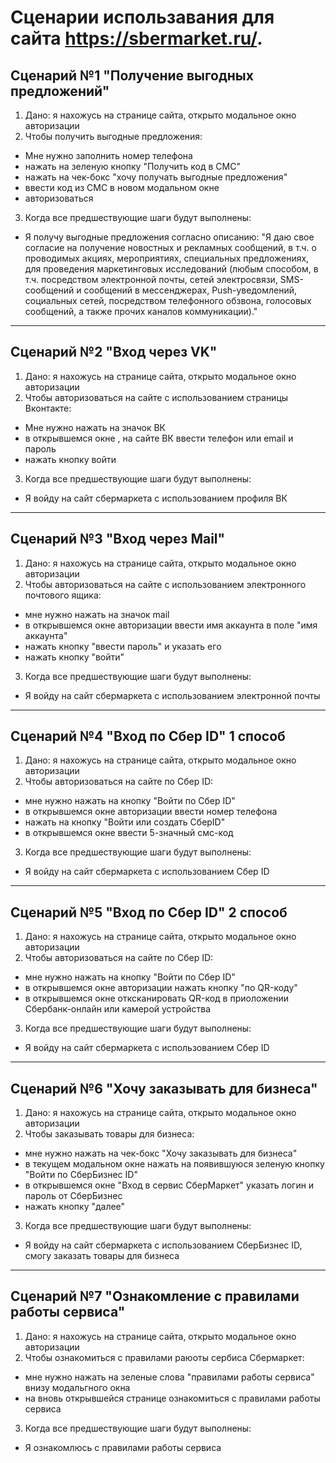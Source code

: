 # Сценарии использавания для сайта  https://sbermarket.ru/. 

## Сценарий №1 "Получение выгодных предложений" 
1. Дано: я нахожусь на странице сайта, открыто модальное окно авторизации
2. Чтобы получить выгодные предложения:
- Мне нужно заполнить номер телефона
- нажать на зеленую кнопку "Получить код в СМС"
- нажать на чек-бокс "хочу получать выгодные предложения"
- ввести код из СМС в новом модальном окне
- авторизоваться

3. Когда все предшествующие шаги будут выполнены:
- Я получу выгодные предложения согласно описанию:
"Я даю свое согласие на получение новостных и рекламных сообщений, в т.ч. о проводимых акциях, мероприятиях, специальных предложениях, для проведения маркетинговых исследований (любым способом, в т.ч. посредством электронной почты, сетей электросвязи, SMS-сообщений и сообщений в мессенджерах, Push-уведомлений, социальных сетей, посредством телефонного обзвона, голосовых сообщений, а также прочих каналов коммуникации)."
***
## Сценарий №2 "Вход через VK"
1. Дано: я нахожусь на странице сайта, открыто модальное окно авторизации
2. Чтобы авторизоваться на сайте с использованием страницы Вконтакте:
- Мне нужно нажать на значок ВК
- в открывшемся окне , на сайте ВК ввести телефон или email и пароль
- нажать кнопку войти
3. Когда все предшествующие шаги будут выполнены:
- Я войду на сайт сбермаркета с использованием профиля ВК
***
## Сценарий №3 "Вход через Mail"
1. Дано: я нахожусь на странице сайта, открыто модальное окно авторизации
2. Чтобы авторизоваться на сайте с использованием электронного почтового ящика:
- мне нужно нажать на значок mail
- в открывшемся окне авторизации ввести имя аккаунта в поле "имя аккаунта"
- нажать кнопку "ввести пароль" и указать его
- нажать кнопку "войти"
3. Когда все предшествующие шаги будут выполнены:
- Я войду на сайт сбермаркета с использованием электронной почты
***
## Сценарий №4 "Вход по Сбер ID" 1 способ
1. Дано: я нахожусь на странице сайта, открыто модальное окно авторизации
2. Чтобы авторизоваться на сайте по Сбер ID:
- мне нужно нажать на кнопку "Войти по Сбер ID"
- в открывшемся окне авторизации ввести номер телефона
- нажать на кнопку "Войти или создать СберID"
-  в открывшемся окне ввести 5-значный смс-код
3. Когда все предшествующие шаги будут выполнены:
- Я войду на сайт сбермаркета с использованием Сбер ID
***
## Сценарий №5 "Вход по Сбер ID" 2 способ
1. Дано: я нахожусь на странице сайта, открыто модальное окно авторизации
2. Чтобы авторизоваться на сайте по Сбер ID:
- мне нужно нажать на кнопку "Войти по Сбер ID"
- в открывшемся окне авторизации нажать кнопку "по QR-коду"
- в открывшемся окне отксканировать QR-код в приоложении Сбербанк-онлайн или камерой устройства
3. Когда все предшествующие шаги будут выполнены:
- Я войду на сайт сбермаркета с использованием Сбер ID
***
## Сценарий №6 "Хочу заказывать для бизнеса"
1. Дано: я нахожусь на странице сайта, открыто модальное окно авторизации
2. Чтобы заказывать товары для бизнеса:
- мне нужно нажать на чек-бокс "Хочу заказывать для бизнеса"
- в текущем модальном окне нажать на появившуюся зеленую кнопку "Войти по СберБизнес ID"
- в открывшемся окне "Вход в сервис СберМаркет" указать логин и пароль от СберБизнес
- нажать кнопку "далее"
3. Когда все предшествующие шаги будут выполнены:
- Я войду на сайт сбермаркета с использованием СберБизнес ID, смогу заказать товары для бизнеса
***
## Сценарий №7 "Ознакомление с правилами работы сервиса"
1. Дано: я нахожусь на странице сайта, открыто модальное окно авторизации
2. Чтобы ознакомиться с правилами раюоты сербиса Сбермаркет:
- мне нужно нажать на зеленые  слова "правилами работы сервиса" внизу модальгного окна
- на вновь открывшейся странице ознакомиться с правилами работы сервиса
3. Когда все предшествующие шаги будут выполнены:
- Я ознакомлюсь с правилами работы сервиса
